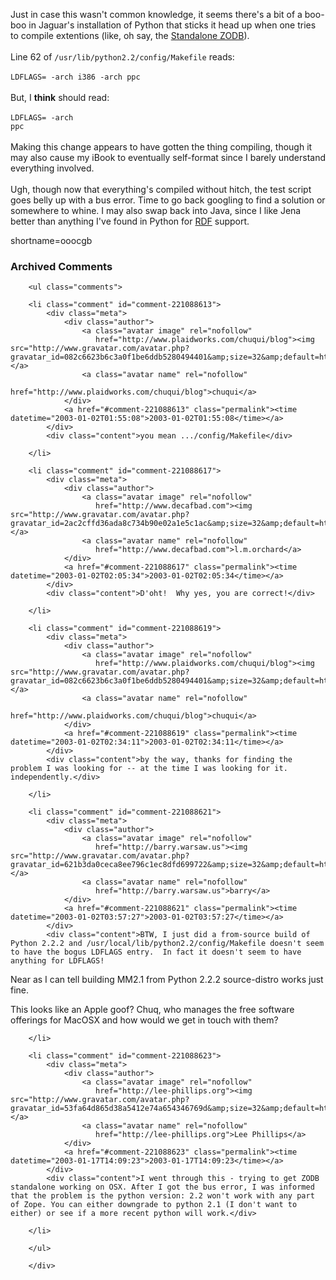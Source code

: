 Just in case this wasn't common knowledge, it seems there's a bit of a boo-boo in Jaguar's installation of Python that sticks it head up when one tries to compile extentions (like, oh say, the <a href="http://www.zope.org/Products/StandaloneZODB" target="_top">Standalone ZODB</a>).
<br /><br />
Line 62 of <code>/usr/lib/python2.2/config/Makefile</code> reads:
<br /><br />
<code>LDFLAGS=        -arch i386 -arch ppc</code>
<br /><br />
But, I <strong>think</strong> should read:
<br /><br />
<code>LDFLAGS=        -arch ppc</code>
<br /><br />
Making this change appears to have gotten the thing compiling, though it may also cause my iBook to eventually self-format since I barely understand everything involved.
<br /><br />
Ugh, though now that everything's compiled without hitch, the test script goes belly up with a bus error.  Time to go back googling to find a solution or somewhere to whine.  I may also swap back into Java, since I like Jena better than anything I've found in Python for <a href="http://www.decafbad.com/twiki/bin/view/Main/RDF">RDF</a> support.
<!--more-->
shortname=ooocgb

<div id="comments" class="comments archived-comments">
            <h3>Archived Comments</h3>
            
        <ul class="comments">
            
        <li class="comment" id="comment-221088613">
            <div class="meta">
                <div class="author">
                    <a class="avatar image" rel="nofollow" 
                       href="http://www.plaidworks.com/chuqui/blog"><img src="http://www.gravatar.com/avatar.php?gravatar_id=082c6623b6c3a0f1be6ddb5280494401&amp;size=32&amp;default=http://mediacdn.disqus.com/1320279820/images/noavatar32.png"/></a>
                    <a class="avatar name" rel="nofollow" 
                       href="http://www.plaidworks.com/chuqui/blog">chuqui</a>
                </div>
                <a href="#comment-221088613" class="permalink"><time datetime="2003-01-02T01:55:08">2003-01-02T01:55:08</time></a>
            </div>
            <div class="content">you mean .../config/Makefile</div>
            
        </li>
    
        <li class="comment" id="comment-221088617">
            <div class="meta">
                <div class="author">
                    <a class="avatar image" rel="nofollow" 
                       href="http://www.decafbad.com"><img src="http://www.gravatar.com/avatar.php?gravatar_id=2ac2cffd36ada8c734b90e02a1e5c1ac&amp;size=32&amp;default=http://mediacdn.disqus.com/1320279820/images/noavatar32.png"/></a>
                    <a class="avatar name" rel="nofollow" 
                       href="http://www.decafbad.com">l.m.orchard</a>
                </div>
                <a href="#comment-221088617" class="permalink"><time datetime="2003-01-02T02:05:34">2003-01-02T02:05:34</time></a>
            </div>
            <div class="content">D'oht!  Why yes, you are correct!</div>
            
        </li>
    
        <li class="comment" id="comment-221088619">
            <div class="meta">
                <div class="author">
                    <a class="avatar image" rel="nofollow" 
                       href="http://www.plaidworks.com/chuqui/blog"><img src="http://www.gravatar.com/avatar.php?gravatar_id=082c6623b6c3a0f1be6ddb5280494401&amp;size=32&amp;default=http://mediacdn.disqus.com/1320279820/images/noavatar32.png"/></a>
                    <a class="avatar name" rel="nofollow" 
                       href="http://www.plaidworks.com/chuqui/blog">chuqui</a>
                </div>
                <a href="#comment-221088619" class="permalink"><time datetime="2003-01-02T02:34:11">2003-01-02T02:34:11</time></a>
            </div>
            <div class="content">by the way, thanks for finding the problem I was looking for -- at the time I was looking for it. independently.</div>
            
        </li>
    
        <li class="comment" id="comment-221088621">
            <div class="meta">
                <div class="author">
                    <a class="avatar image" rel="nofollow" 
                       href="http://barry.warsaw.us"><img src="http://www.gravatar.com/avatar.php?gravatar_id=621b3da0ceca8ee796c1ec8dfd699722&amp;size=32&amp;default=http://mediacdn.disqus.com/1320279820/images/noavatar32.png"/></a>
                    <a class="avatar name" rel="nofollow" 
                       href="http://barry.warsaw.us">barry</a>
                </div>
                <a href="#comment-221088621" class="permalink"><time datetime="2003-01-02T03:57:27">2003-01-02T03:57:27</time></a>
            </div>
            <div class="content">BTW, I just did a from-source build of Python 2.2.2 and /usr/local/lib/python2.2/config/Makefile doesn't seem to have the bogus LDFLAGS entry.  In fact it doesn't seem to have anything for LDFLAGS!

Near as I can tell building MM2.1 from Python 2.2.2 source-distro works just fine.

This looks like an Apple goof?  Chuq, who manages the free software offerings for MacOSX and how would we get in touch with them?</div>
            
        </li>
    
        <li class="comment" id="comment-221088623">
            <div class="meta">
                <div class="author">
                    <a class="avatar image" rel="nofollow" 
                       href="http://lee-phillips.org"><img src="http://www.gravatar.com/avatar.php?gravatar_id=53fa64d865d38a5412e74a654346769d&amp;size=32&amp;default=http://mediacdn.disqus.com/1320279820/images/noavatar32.png"/></a>
                    <a class="avatar name" rel="nofollow" 
                       href="http://lee-phillips.org">Lee Phillips</a>
                </div>
                <a href="#comment-221088623" class="permalink"><time datetime="2003-01-17T14:09:23">2003-01-17T14:09:23</time></a>
            </div>
            <div class="content">I went through this - trying to get ZODB standalone working on OSX. After I got the bus error, I was informed that the problem is the python version: 2.2 won't work with any part of Zope. You can either downgrade to python 2.1 (I don't want to either) or see if a more recent python will work.</div>
            
        </li>
    
        </ul>
    
        </div>
    